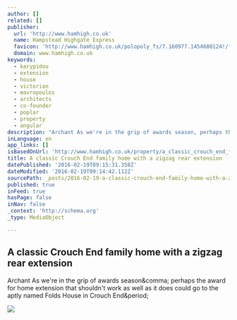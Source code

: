 ```yaml
---
author: []
related: []
publisher:
  url: 'http://www.hamhigh.co.uk'
  name: Hampstead Highgate Express
  favicon: 'http://www.hamhigh.co.uk/polopoly_fs/7.160977.1454680124!/favicon.ico'
  domain: www.hamhigh.co.uk
keywords:
  - karypidou
  - extension
  - house
  - victorian
  - mavropoulos
  - architects
  - co-founder
  - poplar
  - property
  - angular
description: "Archant As we're in the grip of awards season, perhaps the award for home extension that shouldn't work as well as it does could go to the aptly named Folds House in Crouch End."
inLanguage: en
app_links: []
isBasedOnUrl: 'http://www.hamhigh.co.uk/property/a_classic_crouch_end_family_home_with_a_zigzag_rear_extension_1_4417670'
title: A classic Crouch End family home with a zigzag rear extension
datePublished: '2016-02-19T09:15:31.358Z'
dateModified: '2016-02-19T09:14:42.112Z'
sourcePath: _posts/2016-02-19-a-classic-crouch-end-family-home-with-a-zigzag-rear-extensio.md
published: true
inFeed: true
hasPage: false
inNav: false
_context: 'http://schema.org'
_type: MediaObject

---
```

<article style=""><h1>A classic Crouch End family home with a zigzag rear extension</h1><p>Archant As we're in the grip of awards season&amp;comma; perhaps the award for home extension that shouldn't work as well as it does could go to the aptly named Folds House in Crouch End&amp;period;</p><img src="http://www.hamhigh.co.uk/polopoly_fs/1.4417658!/image/image.jpg_gen/derivatives/landscape_630/image.jpg" /></article>